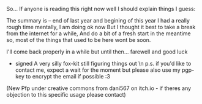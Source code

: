 So... If anyone is reading this right now well I should explain things I guess:

The summary is – end of last year and begining of this year I had a really rough time mentally, I am doing ok now But I thought it best to take a break from the internet for a while,
And do a bit of a fresh start in the meantime so, most of the things that used to be here wont be soon.

I'll come back properly in a while but until then... farewell and good luck

- signed A very silly fox-kit still figuring things out
 \n p.s. if you'd like to contact me, expect a wait for the moment but please also use my pgp-key to encrypt the email if possible :3

(New Pfp under creative commons from dani567 on itch.io - if theres any objection to this specific usage please contact)
